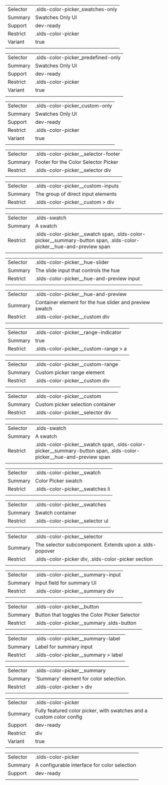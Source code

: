 
|  |  |
|-------|-------|
| Selector | .slds-color-picker_swatches-only  |
| Summary | Swatches Only UI |
| Support | dev-ready |
| Restrict | .slds-color-picker |
| Variant | true |
|  |  |


|  |  |
|-------|-------|
| Selector | .slds-color-picker_predefined-only  |
| Summary | Swatches Only UI |
| Support | dev-ready |
| Restrict | .slds-color-picker |
| Variant | true |
|  |  |


|  |  |
|-------|-------|
| Selector | .slds-color-picker_custom-only  |
| Summary | Swatches Only UI |
| Support | dev-ready |
| Restrict | .slds-color-picker |
| Variant | true |
|  |  |


|  |  |
|-------|-------|
| Selector | .slds-color-picker__selector-footer  |
| Summary | Footer for the Color Selector Picker |
| Restrict | .slds-color-picker__selector div |
|  |  |


|  |  |
|-------|-------|
| Selector | .slds-color-picker__custom-inputs  |
| Summary | The group of direct input elements |
| Restrict | .slds-color-picker__custom > div |
|  |  |


|  |  |
|-------|-------|
| Selector | .slds-swatch  |
| Summary | A swatch |
| Restrict | .slds-color-picker__swatch span, .slds-color-picker__summary-button span, .slds-color-picker__hue-and-preview span |
|  |  |


|  |  |
|-------|-------|
| Selector | .slds-color-picker__hue-slider  |
| Summary | The slide input that controls the hue |
| Restrict | .slds-color-picker__hue-and-preview input |
|  |  |


|  |  |
|-------|-------|
| Selector | .slds-color-picker__hue-and-preview  |
| Summary | Container element for the hue slider and preview swatch |
| Restrict | .slds-color-picker__custom div |
|  |  |


|  |  |
|-------|-------|
| Selector | .slds-color-picker__range-indicator  |
| Summary | true |
| Restrict | .slds-color-picker__custom-range > a |
|  |  |


|  |  |
|-------|-------|
| Selector | .slds-color-picker__custom-range  |
| Summary | Custom picker range element |
| Restrict | .slds-color-picker__custom div |
|  |  |


|  |  |
|-------|-------|
| Selector | .slds-color-picker__custom  |
| Summary | Custom picker selection container |
| Restrict | .slds-color-picker__selector div |
|  |  |


|  |  |
|-------|-------|
| Selector | .slds-swatch  |
| Summary | A swatch |
| Restrict | .slds-color-picker__swatch span, .slds-color-picker__summary-button span, .slds-color-picker__hue-and-preview span |
|  |  |


|  |  |
|-------|-------|
| Selector | .slds-color-picker__swatch  |
| Summary | Color Picker swatch |
| Restrict | .slds-color-picker__swatches li |
|  |  |


|  |  |
|-------|-------|
| Selector | .slds-color-picker__swatches  |
| Summary | Swatch container |
| Restrict | .slds-color-picker__selector ul |
|  |  |


|  |  |
|-------|-------|
| Selector | .slds-color-picker__selector  |
| Summary | The selector subcomponent. Extends upon a .slds-popover |
| Restrict | .slds-color-picker div, .slds-color-picker section |
|  |  |


|  |  |
|-------|-------|
| Selector | .slds-color-picker__summary-input  |
| Summary | Input field for summary UI |
| Restrict | .slds-color-picker__summary div |
|  |  |


|  |  |
|-------|-------|
| Selector | .slds-color-picker__button  |
| Summary | Button that toggles the Color Picker Selector |
| Restrict | .slds-color-picker__summary .slds-button |
|  |  |


|  |  |
|-------|-------|
| Selector | .slds-color-picker__summary-label  |
| Summary | Label for summary input |
| Restrict | .slds-color-picker__summary > label |
|  |  |


|  |  |
|-------|-------|
| Selector | .slds-color-picker__summary  |
| Summary | 'Summary' element for color selection. |
| Restrict | .slds-color-picker > div |
|  |  |


|  |  |
|-------|-------|
| Selector | .slds-color-picker  |
| Summary | Fully featured color picker, with swatches and a custom color config |
| Support | dev-ready |
| Restrict | div |
| Variant | true |
|  |  |


|  |  |
|-------|-------|
| Selector | .slds-color-picker  |
| Summary | A configurable interface for color selection |
| Support | dev-ready |
|  |  |

